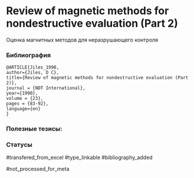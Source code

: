 # Review of magnetic methods for nondestructive evaluation (Part 2)

Оценка магнитных методов для неразрушающего контроля

### Библиография
```
@ARTICLE{Jiles_1990,
author={Jiles, D C},
title={Review of magnetic methods for nondestructive evaluation (Part 2)},
journal = {NDT International},
year={1990},
volume = {23},
pages = {83-92},
language={en}
}
```

### Полезные тезисы:

### Статусы
#transfered_from_excel 
#type_linkable 
#bibliography_added

#not_processed_for_meta
